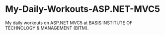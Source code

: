 My-Daily-Workouts-ASP.NET-MVC5
==============================

My daily workouts on ASP.NET MVC5 at BASIS INSTITUTE OF TECHNOLOGY &amp; MANAGEMENT (BITM).
